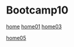 # Bootcamp10
[home](https://wlad999.github.io/Bootcamp10/day01/index.html)
[home01](https://wlad999.github.io/Bootcamp10//homework01/homework01.html)
[home03](https://wlad999.github.io/Bootcamp10//homework03/homework03.html)

[home05](https://wlad999.github.io/Bootcamp10/homework05/homework-05.html)
